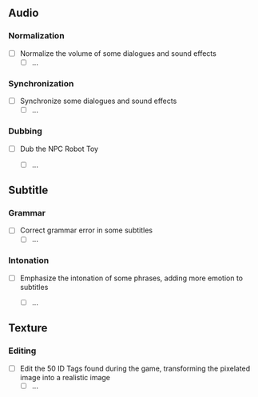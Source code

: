## Audio

### Normalization
- [ ] Normalize the volume of some dialogues and sound effects
    - [ ] ...

### Synchronization
- [ ] Synchronize some dialogues and sound effects
    - [ ] ...

### Dubbing
- [ ] Dub the NPC Robot Toy
    - [ ] ...



## Subtitle

### Grammar
- [ ] Correct grammar error in some subtitles
    - [ ] ...

### Intonation
- [ ] Emphasize the intonation of some phrases, adding more emotion to subtitles
    - [ ] ...



## Texture

### Editing
- [ ] Edit the 50 ID Tags found during the game, transforming the pixelated image into a realistic image
    - [ ] ...